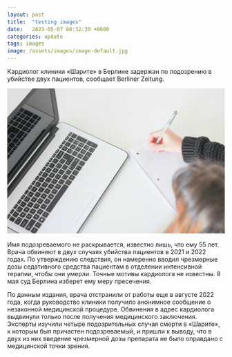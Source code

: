 ```yaml
---
layout: post
title:  "testing images"
date:   2023-05-07 00:32:39 +0600
categories: update
tags: images
image: /assets/images/image-default.jpg
---
```

Кардиолог клиники «Шарите» в Берлине задержан по подозрению в убийстве двух пациентов, сообщает Berliner Zeitung.

![My helpful screenshot](/assets/images/image-default.jpg)

Имя подозреваемого не раскрывается, известно лишь, что ему 55 лет. Врача обвиняют в двух случаях убийства пациентов в 2021 и 2022 годах. По утверждению следствия, он намеренно вводил чрезмерные дозы седативного средства пациентам в отделении интенсивной терапии, чтобы они умерли. Точные мотивы кардиолога не известны. 8 мая суд Берлина изберет ему меру пресечения.

По данным издания, врача отстранили от работы еще в августе 2022 года, когда руководство клиники получило анонимное сообщение о незаконной медицинской процедуре. Обвинения в адрес кардиолога выдвинули только после получения медицинского заключения. Эксперты изучили четыре подозрительных случая смерти в «Шарите», к которым был причастен подозреваемый, и пришли к выводу, что в двух из них введение чрезмерной дозы препарата не было оправдано с медицинской точки зрения.
